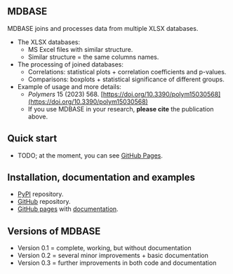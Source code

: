MDBASE
------

MDBASE joins and processes data from multiple XLSX databases.

* The XLSX databases:
    - MS Excel files with similar structure.
    - Similar structure = the same columns names.
* The processing of joined databases:
	- Correlations: statistical plots + correlation coefficients and p-values.
	- Comparisons: boxplots + statistical significance of different groups.
* Example of usage and more details:
	- *Polymers* 15 (2023) 568.
	  [https://doi.org/10.3390/polym15030568](https://doi.org/10.3390/polym15030568)
	- If you use MDBASE in your research, **please cite** the publication above.

Quick start
-----------
* TODO; at the moment, you can see
  [GitHub Pages](https://mirekslouf.github.io/mdbase/docs).

Installation, documentation and examples
----------------------------------------
* [PyPI](https://pypi.org/project/mdbase/) repository.
* [GitHub](https://github.com/mirekslouf/mdbase/) repository. 
* [GitHub pages](https://mirekslouf.github.io/mdbase/) with
  [documentation](https://mirekslouf.github.io/mdbase/docs/).

Versions of MDBASE
------------------
* Version 0.1 = complete, working, but without documentation
* Version 0.2 = several minor improvements + basic documentation
* Version 0.3 = further improvements in both code and documentation

